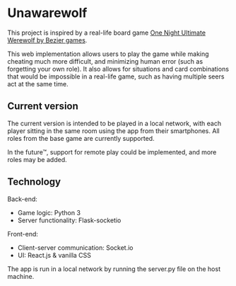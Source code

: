 # Unawarewolf

This project is inspired by a real-life board game [One Night Ultimate Werewolf by Bezier games](https://beziergames.com/products/one-night-ultimate-werewolf).

This web implementation allows users to play the game while making cheating much more difficult, and minimizing human error (such as forgetting your own role).
It also allows for situations and card combinations that would be impossible in a real-life game, such as having multiple seers act at the same time.

## Current version
The current version is intended to be played in a local network, with each player sitting in the same room using the app from their smartphones.
All roles from the base game are currently supported.

In the future™, support for remote play could be implemented, and more roles may be added.

## Technology

Back-end:
  - Game logic: Python 3
  - Server functionality: Flask-socketio

Front-end:
  - Client-server communication: Socket.io
  - UI: React.js & vanilla CSS

The app is run in a local network by running the server.py file on the host machine.
